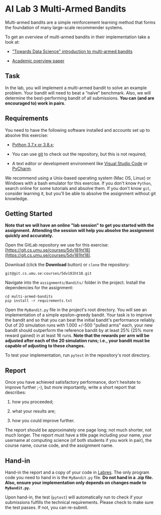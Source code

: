 # AI Lab 3 Multi-Armed Bandits
Multi-armed bandits are a simple reinforcement learning method that forms the foundation of many large-scale recommender systems.

To get an overview of multi-armed bandits in their implementation take a look at:

* ["Towards Data Science" introduction to multi-armed bandits](https://towardsdatascience.com/solving-multiarmed-bandits-a-comparison-of-epsilon-greedy-and-thompson-sampling-d97167ca9a50)

* [Academic overview paper](https://arxiv.org/pdf/1402.6028)

## Task
In the lab, you will implement a multi-armed bandit to solve an example problem.
Your bandit will need to beat a “naïve” benchmark.
Also, we will determine the best-performing bandit of all submissions.
**You can (and are encouraged to) work in pairs**.

## Requirements
You need to have the following software installed and accounts set up to absolve this exercise:

* [Python 3.7.x or 3.8.x](https://www.python.org/);

* You can use [git](https://git-scm.com/) to check out the repository, but this is not required;

* A text editor or development environment like [Visual Studio Code](https://code.visualstudio.com/) or [PyCharm](https://www.jetbrains.com/pycharm/).

We recommend using a Unix-based operating system (Mac OS, Linux) or Windows with a bash emulator for this exercise.
If you don't know ``Python``, search online for some tutorials and absolve them.
If you don't know ``git``, consider learning it, but you'll be able to absolve the assignment without git knowledge.

## Getting Started

**Note that we will have an online "lab session" to get you started with the assignment.**
**Attending the session will help you absolve the assignment quickly and accurately.**

Open the GitLab repository we use for this exercise: [https://git.cs.umu.se/courses/5dv181ht18](https://git.cs.umu.se/courses/5dv181ht18).

Download (click the **Download** button) or ``clone`` the repository:

```
git@git.cs.umu.se:courses/5dv181ht18.git
```

Navigate into the ``assignments/Bandits/`` folder in the project.
Install the dependencies for the assignment:

```
cd multi-armed-bandits
pip install -r requirements.txt
```

Open the ``MyBandit.py`` file in the project's root directory. You will see an implementation of a simple epsilon-greedy bandit.
Your task is to improve the bandit and so that you can beat the initial bandit's performance reliably.
Out of 20 simulation runs with 1.000 +/-500 "pulled arms" each, your new bandit should outperform the reference bandit by at least 25% (25% more reward gained) in at least 16 runs.
**Note that the rewards per arm will be adjusted after each of the 20 simulation runs; i.e., your bandit must be capable of adjusting to these changes.**

To test your implementation, run ``pytest`` in the repository's root directory.

## Report
Once you have achieved satisfactory performance, don't hesitate to improve further ;-), but more importantly, write a short report that describes:

1. how you proceeded;

2. what your results are;

3. how you could improve further.

The report should be approximately one page long; not much shorter, not much longer.
The report must have a title page including your name, your username at computing science (of both students if you work in pair), the course name, course code, and the assignment name.

## Hand-in

Hand-in the report and a copy of your code in [Labres](https://webapps.cs.umu.se/labresults/v2/courseadmin.php?courseid=458).
The only program code you need to hand in is the ``MyBandit.py`` file.
**Do not hand in a .zip file.**
**Also, ensure your implementation only depends on changes made to ``MyBandit.py``.**

Upon hand-in, the test (``pytest``) will automatically run to check if your submissions fulfills the technical requirements.
Please check to make sure the test passes. If not, you can re-submit.
